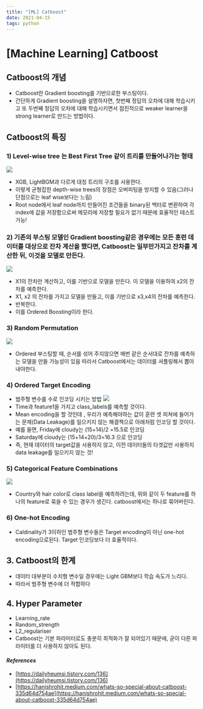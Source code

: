```yaml
---
title: "[ML] Catboost"
date: 2021-04-15
tags: python
---
```

# [Machine Learning] Catboost
## Catboost의 개념
- Catboost란 Gradient boosting를 기반으로한 부스팅이다. 
- 간단하게 Gradient boosting을 설명하자면, 첫번째 정답의 오차에 대해 학습시키고 또 두번째 정답의 오차에 대해 학습시키면서 점진적으로 weaker learner을 strong learner로 만드는 방법이다. 

## Catboost의 특징
### 1) Level-wise tree 는 Best First Tree 같이 트리를 만들어나가는 형태
![](/hueman_images/python/ml/cb1.png)
- XGB, LightBGM과 다르게 대칭 트리의 구조를 사용한다.
- 이렇게 균형잡힌 depth-wise trees의 장점은 오버피팅을 방지할 수 있음(그러나 단점으로는 leaf wise보다는 느림)
- Root node에서 leaf node까지 만들어진 조건들을 binary된 백터로 변환하여 각 index에 값을 저장함으로써 메모리에 저장할 필요가 없기 때문에 효율적인 테스트 가능!

### 2) 기존의 부스팅 모델인 Gradient boosting같은 경우에는 모든 훈련 데이터를 대상으로 잔차 계산을 했다면, Catboost는 일부만가지고 잔차를 계산한 뒤, 이것을 모델로 만든다. 
![](/hueman_images/python/ml/cb2.png)
- X1의 잔차만 계산하고, 이를 기반으로 모델을 만든다. 이 모델을 이용하여 x2의 잔차를 예측한다. 
- X1, x2 의 잔차를 가지고 모델을 만들고, 이를 기반으로 x3,x4의 잔차를 예측한다.
- 반복한다. 
- 이를 Ordered Boosting이라 한다. 

### 3) Random Permutation
![](/hueman_images/python/ml/cb3.png)
- Ordered 부스팅할 때, 순서를 섞어 주지않으면 매번 같은 순서대로 잔차를 예측하는 모델을 만들 가능성이 있음 따라서 Catboost에서는 데이터를 셔플링해서 뽑아내야한다.

### 4) Ordered Target Encoding
- 범주형 변수를 수로 인코딩 시키는 방법
  ![](/hueman_images/python/ml/cb4.png)
- Time과 feature1을 가지고 class_labels를 예측할 것이다.
- Mean encoding을 할 것인데 , 우리가 예측해야하는 값이 훈련 셋 피쳐에 들어가는 문제(Data Leakage)를 일으키지 않는 해결책으로 아래처럼 인코딩 할 것이다.
- 예를 들면, Friday에 cloudy는 (15+14)/2 =15.5로 인코딩
- Saturday에 cloudy는 (15+14+20)/3=16.3 으로 인코딩
- 즉, 현재 데이터의 target값을 사용하지 않고, 이전 데이터들의 타겟값만 사용하지 data leakage를 일으키지 않는 것!

### 5) Categorical Feature Combinations
![](/hueman_images/python/ml/cb5.png)
- Country와 hair color로 class label을 예측하려는데, 위와 같이 두 feature를 하나의 feature로 묶을 수 있는 경우가 생긴다. catboost에서는 하나로 묶어버린다.

### 6) One-hot Encoding
- Caldinality가 3이하인 범주형 변수들은 Target encoding이 아닌 one-hot encoding으로된다. Target 인코딩보다 더 효율적이다. 

## 3. Catboost의 한계
- 데이터 대부분이 수치형 변수일 경우에는 Light GBM보다 학습 속도가 느리다. 
- 따라서 범주형 변수에 더 적합하다

## 4. Hyper Parameter
- Learning_rate
- Random_strength
- L2_regulariser
- Catboost는 기본 파라미터로도 충분히 최적화가 잘 되어있기 때문에, 굳이 다른 파라미터를 더 사용하지 않아도 된다. 

#### *References*
- [https://dailyheumsi.tistory.com/136](https://dailyheumsi.tistory.com/136)
- [https://hanishrohit.medium.com/whats-so-special-about-catboost-335d64d754ae](https://hanishrohit.medium.com/whats-so-special-about-catboost-335d64d754ae)
